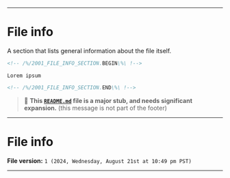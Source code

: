 
***

# File info

A section that lists general information about the file itself.

```markdown
<!-- /%/2001_FILE_INFO_SECTION.BEGIN\%\ !-->
```

```text
Lorem ipsum
```

```markdown
<!-- /%/2001_FILE_INFO_SECTION.END\%\ !-->
```
> 🌱️ **This [`README.md`](/README.md) file is a major stub, and needs significant expansion.** (this message is not part of the footer)

***

<!-- /%/2001_FILE_INFO_SECTION.BEGIN\%\ !-->

# File info

**File version:** `1 (2024, Wednesday, August 21st at 10:49 pm PST)`

<!-- /%/2001_FILE_INFO_SECTION.END\%\ !-->

***
